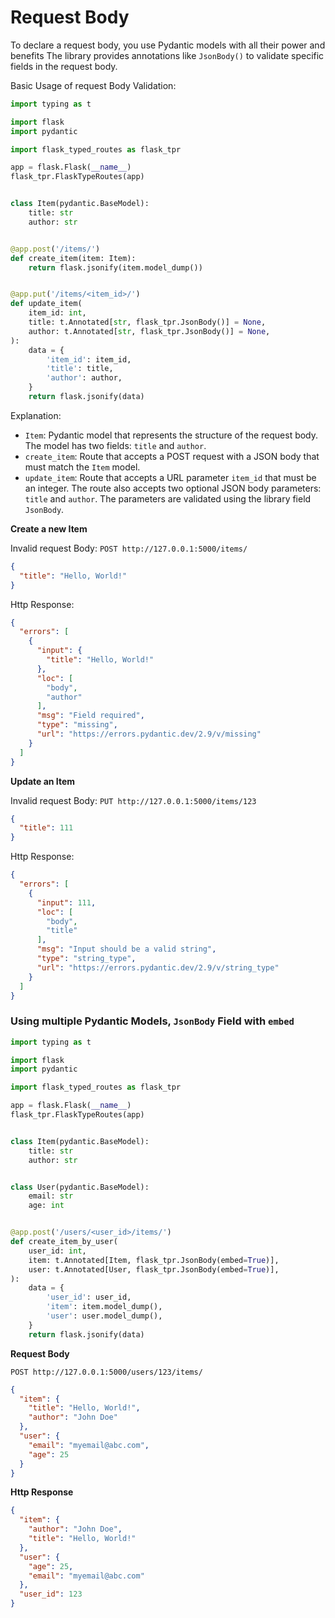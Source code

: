 # Request Body

To declare a request body, you use Pydantic models with all their power and benefits
The library provides annotations like `JsonBody()` to validate specific fields in the request body.

Basic Usage of request Body Validation:

```python
import typing as t

import flask
import pydantic

import flask_typed_routes as flask_tpr

app = flask.Flask(__name__)
flask_tpr.FlaskTypeRoutes(app)


class Item(pydantic.BaseModel):
    title: str
    author: str


@app.post('/items/')
def create_item(item: Item):
    return flask.jsonify(item.model_dump())


@app.put('/items/<item_id>/')
def update_item(
    item_id: int,
    title: t.Annotated[str, flask_tpr.JsonBody()] = None,
    author: t.Annotated[str, flask_tpr.JsonBody()] = None,
):
    data = {
        'item_id': item_id,
        'title': title,
        'author': author,
    }
    return flask.jsonify(data)
```

Explanation:

- `Item`: Pydantic model that represents the structure of the request body. The model has two fields: `title` and
  `author`.
- `create_item`: Route that accepts a POST request with a JSON body that must match the `Item` model.
- `update_item`: Route that accepts a URL parameter `item_id` that must be an integer. The route also accepts two
  optional JSON body parameters: `title` and `author`. The parameters are validated using the library field `JsonBody`.

**Create a new Item**

Invalid request Body: `POST http://127.0.0.1:5000/items/`

```json
{
  "title": "Hello, World!"
}
```

Http Response:

```json
{
  "errors": [
    {
      "input": {
        "title": "Hello, World!"
      },
      "loc": [
        "body",
        "author"
      ],
      "msg": "Field required",
      "type": "missing",
      "url": "https://errors.pydantic.dev/2.9/v/missing"
    }
  ]
}
```

**Update an Item**

Invalid request Body: `PUT http://127.0.0.1:5000/items/123`

```json
{
  "title": 111
}
```

Http Response:

```json
{
  "errors": [
    {
      "input": 111,
      "loc": [
        "body",
        "title"
      ],
      "msg": "Input should be a valid string",
      "type": "string_type",
      "url": "https://errors.pydantic.dev/2.9/v/string_type"
    }
  ]
}
```

### Using multiple Pydantic Models, `JsonBody` Field with `embed`

```python
import typing as t

import flask
import pydantic

import flask_typed_routes as flask_tpr

app = flask.Flask(__name__)
flask_tpr.FlaskTypeRoutes(app)


class Item(pydantic.BaseModel):
    title: str
    author: str


class User(pydantic.BaseModel):
    email: str
    age: int


@app.post('/users/<user_id>/items/')
def create_item_by_user(
    user_id: int,
    item: t.Annotated[Item, flask_tpr.JsonBody(embed=True)],
    user: t.Annotated[User, flask_tpr.JsonBody(embed=True)],
):
    data = {
        'user_id': user_id,
        'item': item.model_dump(),
        'user': user.model_dump(),
    }
    return flask.jsonify(data)
```

**Request Body**

`POST http://127.0.0.1:5000/users/123/items/`

```json
{
  "item": {
    "title": "Hello, World!",
    "author": "John Doe"
  },
  "user": {
    "email": "myemail@abc.com",
    "age": 25
  }
}
```

**Http Response**

```json
{
  "item": {
    "author": "John Doe",
    "title": "Hello, World!"
  },
  "user": {
    "age": 25,
    "email": "myemail@abc.com"
  },
  "user_id": 123
}
```
